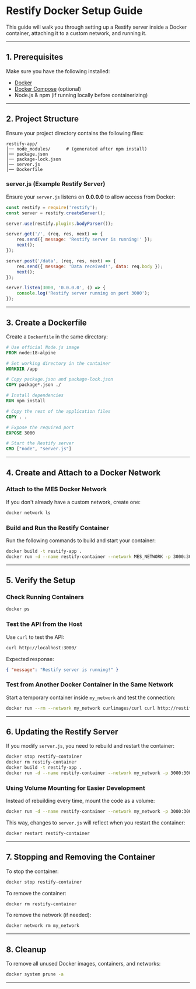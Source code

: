 # Restify Docker Setup Guide

This guide will walk you through setting up a Restify server inside a Docker container, attaching it to a custom network, and running it.

---

## **1. Prerequisites**
Make sure you have the following installed:
- [Docker](https://docs.docker.com/get-docker/)
- [Docker Compose](https://docs.docker.com/compose/install/) (optional)
- Node.js & npm (if running locally before containerizing)

---

## **2. Project Structure**
Ensure your project directory contains the following files:
```
restify-app/
│── node_modules/      # (generated after npm install)
│── package.json
│── package-lock.json
│── server.js
│── Dockerfile
```

### **server.js (Example Restify Server)**
Ensure your `server.js` listens on **0.0.0.0** to allow access from Docker:
```javascript
const restify = require('restify');
const server = restify.createServer();

server.use(restify.plugins.bodyParser());

server.get('/', (req, res, next) => {
    res.send({ message: 'Restify server is running!' });
    next();
});

server.post('/data', (req, res, next) => {
    res.send({ message: 'Data received!', data: req.body });
    next();
});

server.listen(3000, '0.0.0.0', () => {
    console.log('Restify server running on port 3000');
});
```

---



## **3. Create a Dockerfile**
Create a `Dockerfile` in the same directory:
```dockerfile
# Use official Node.js image
FROM node:18-alpine

# Set working directory in the container
WORKDIR /app

# Copy package.json and package-lock.json
COPY package*.json ./

# Install dependencies
RUN npm install

# Copy the rest of the application files
COPY . .

# Expose the required port
EXPOSE 3000

# Start the Restify server
CMD ["node", "server.js"]
```

---

## **4. Create and Attach to a Docker Network**

### **Attach to the MES Docker Network**
If you don't already have a custom network, create one:
```sh
docker network ls
```


### **Build and Run the Restify Container**
Run the following commands to build and start your container:
```sh
docker build -t restify-app .
docker run -d --name restify-container --network MES_NETWORK -p 3000:3000 restify-app
```

---


## **5. Verify the Setup**
### **Check Running Containers**
```sh
docker ps
```

### **Test the API from the Host**
Use `curl` to test the API:
```sh
curl http://localhost:3000/
```
Expected response:
```json
{ "message": "Restify server is running!" }
```


### **Test from Another Docker Container in the Same Network**
Start a temporary container inside `my_network` and test the connection:
```sh
docker run --rm --network my_network curlimages/curl curl http://restify-container:3000/
```


---

## **6. Updating the Restify Server**
If you modify `server.js`, you need to rebuild and restart the container:
```sh
docker stop restify-container
docker rm restify-container
docker build -t restify-app .
docker run -d --name restify-container --network my_network -p 3000:3000 restify-app
```



### **Using Volume Mounting for Easier Development**
Instead of rebuilding every time, mount the code as a volume:
```sh
docker run -d --name restify-container --network my_network -p 3000:3000 -v "$(pwd):/app" restify-app
```
This way, changes to `server.js` will reflect when you restart the container:
```sh
docker restart restify-container
```


---



## **7. Stopping and Removing the Container**
To stop the container:
```sh
docker stop restify-container
```
To remove the container:
```sh
docker rm restify-container
```
To remove the network (if needed):
```sh
docker network rm my_network
```

---

## **8. Cleanup**
To remove all unused Docker images, containers, and networks:
```sh
docker system prune -a
```

---

